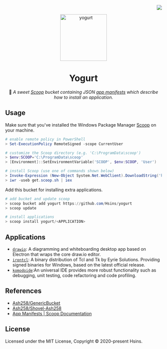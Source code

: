 <!-- Badge for License -->
<div align="right">

  [![](https://img.shields.io/github/license/Hsins/yogurt.svg?style=flat-square)](./LICENSE)

</div>

<!-- Logo, Title and Description -->
<div align="center">

  <img src="https://i.imgur.com/lTGFDQx.png" alt="yogurt" height="150px">

# Yogurt

🍨 _A sweet [Scoop](https://github.com/ScoopInstaller/Scoop) bucket containing JSON [app manifests](https://scoop-docs.vercel.app/docs/concepts/App-Manifests.html) which describe how to install an application._

</div>

## Usage

Make sure that you've installed the Windows Package Manager [Scoop](https://github.com/ScoopInstaller/Scoop) on your machine.

```powershell
# enable remote policy in PowerShell
> Set-ExecutionPolicy RemoteSigned -scope CurrentUser

# customize the Scoop directory (e.g. 'C:\ProgramData\scoop')
> $env:SCOOP='C:\ProgramData\scoop'
> [Environment]::SetEnvironmentVariable('SCOOP', $env:SCOOP, 'User')

# install Scoop (use one of commands shown below)
> Invoke-Expression (New-Object System.Net.WebClient).DownloadString('https://get.scoop.sh')
> iwr -useb get.scoop.sh | iex
```

Add this bucket for installing extra applications.

```powershell
# add bucket and update scoop
> scoop bucket add yogurt https://github.com/Hsins/yogurt
> scoop update

# install applications
> scoop install yogurt/<APPLICATION>
```

## Applications

- [`drawio`](./bucket/drawio.json): A diagramming and whiteboarding desktop app based on Electron that wraps the core draw.io editor.
- [`irontcl`](./bucket/irontcl.json): A binary distribution of Tcl and Tk by Eyrie Solutions. Providing signed binaries for Windows, based on the latest official release.
- [`komodoide`](./bucket/KomodoIDE.json):An universal IDE provides more robust functionality such as debugging, unit testing, code refactoring and code profiling.

## References

- [Ash258/GenericBucket](https://github.com/Ash258/GenericBucket)
- [Ash258/Shovel-Ash258](https://github.com/Ash258/Shovel-Ash258)
- [App Manifests | Scoop Documentation](https://scoop-docs.vercel.app/docs/concepts/App-Manifests.html)

## License

Licensed under the MIT License, Copyright © 2020-present Hsins.